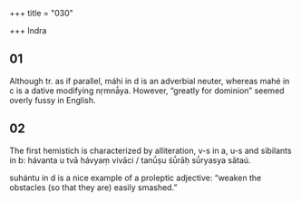 +++
title = "030"

+++
Indra


## 01
Although tr. as if parallel, máhi in d is an adverbial neuter, whereas mahé in c is a dative modifying nṛmnā́ya. However, “greatly for dominion” seemed overly fussy in English.


## 02
The first hemistich is characterized by alliteration, v-s in a, u-s and sibilants in b: hávanta u tvā hávyaṃ vivāci / tanū́ṣu śū́rāḥ sū́ryasya sātaú.

suhántu in d is a nice example of a proleptic adjective: “weaken the obstacles (so that they are) easily smashed.”
